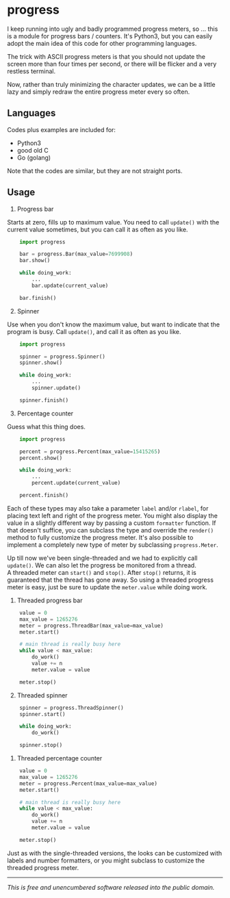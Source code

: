 progress
========

I keep running into ugly and badly programmed progress meters, so ...
this is a module for progress bars / counters. It's Python3, but you
can easily adopt the main idea of this code for other programming
languages.

The trick with ASCII progress meters is that you should not update
the screen more than four times per second, or there will be flicker and
a very restless terminal.

Now, rather than truly minimizing the character updates, we can be
a little lazy and simply redraw the entire progress meter every so often.


Languages
---------

Codes plus examples are included for:

- Python3
- good old C
- Go (golang)

Note that the codes are similar, but they are not straight ports.


Usage
-----

1. Progress bar

Starts at zero, fills up to maximum value.
You need to call `update()` with the current value sometimes,
but you can call it as often as you like.

```python
    import progress

    bar = progress.Bar(max_value=7699908)
    bar.show()

    while doing_work:
        ...
        bar.update(current_value)

    bar.finish()
```

2. Spinner

Use when you don't know the maximum value, but want to indicate
that the program is busy.
Call `update()`, and call it as often as you like.

```python
    import progress

    spinner = progress.Spinner()
    spinner.show()

    while doing_work:
        ...
        spinner.update()

    spinner.finish()
```

3. Percentage counter

Guess what this thing does.

```python
    import progress

    percent = progress.Percent(max_value=15415265)
    percent.show()

    while doing_work:
        ...
        percent.update(current_value)

    percent.finish()
```

Each of these types may also take a parameter `label` and/or `rlabel`,
for placing text left and right of the progress meter.
You might also display the value in a slightly different way by passing
a custom `formatter` function. If that doesn't suffice, you can subclass
the type and override the `render()` method to fully customize the
progress meter. It's also possible to implement a completely new type of
meter by subclassing `progress.Meter`.

Up till now we've been single-threaded and we had to explicitly call
`update()`. We can also let the progress be monitored from a thread.  
A threaded meter can `start()` and `stop()`. After `stop()` returns,
it is guaranteed that the thread has gone away. So using a threaded
progress meter is easy, just be sure to update the `meter.value`
while doing work.

1. Threaded progress bar

```python
    value = 0
    max_value = 1265276
    meter = progress.ThreadBar(max_value=max_value)
    meter.start()

    # main thread is really busy here
    while value < max_value:
        do_work()
        value += n
        meter.value = value

    meter.stop()
```

2. Threaded spinner

```python
    spinner = progress.ThreadSpinner()
    spinner.start()

    while doing_work:
        do_work()

    spinner.stop()
```

1. Threaded percentage counter

```python
    value = 0
    max_value = 1265276
    meter = progress.Percent(max_value=max_value)
    meter.start()

    # main thread is really busy here
    while value < max_value:
        do_work()
        value += n
        meter.value = value

    meter.stop()
```

Just as with the single-threaded versions, the looks can be customized with
labels and number formatters, or you might subclass to customize the
threaded progress meter.

------
_This is free and unencumbered software released into the public domain._

